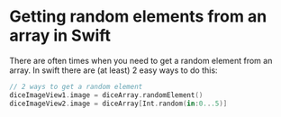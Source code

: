 # Getting random elements from an array in Swift

There are often times when you need to get a random element from an array. In swift there are (at least) 2 easy ways to do this:

```swift
// 2 ways to get a random element
diceImageView1.image = diceArray.randomElement()
diceImageView2.image = diceArray[Int.random(in:0...5)]
```